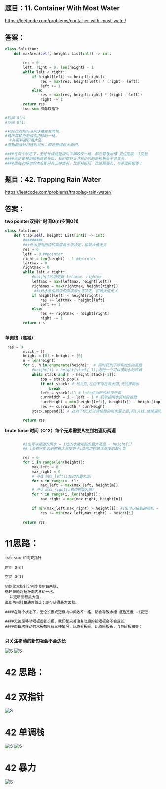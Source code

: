 ## 题目：11. Container With Most Water
https://leetcode.com/problems/container-with-most-water/
## 答案：
```python
class Solution:
    def maxArea(self, height: List[int]) -> int:
        
        res = 0
        left, right = 0, len(height) - 1
        while left < right:
            if height[left] <= height[right]:
                res = max(res, height[left] * (right - left))
                left += 1
            else:
                res = max(res, height[right] * (right - left))
                right -= 1
        return res
        two sum 相向双指针

#时间 O(n)
#空间 O(1)

#初始化双指针分列水槽左右两端，
#循环每轮将短板向内移动一格，
  #并更新面积最大值，
#直到两指针相遇时跳出；即可获得最大面积。

####在每个状态下，无论长板或短板向中间收窄一格，都会导致水槽 底边宽度 -1变短
####无论是移动短板或者长板，我们都只关注移动后的新短板会不会变长，
####而每次移动的木板都只有三种情况，比原短板短，比原短板长，与原短板相等；              
```

## 题目：42. Trapping Rain Water
https://leetcode.com/problems/trapping-rain-water/
## 答案：
**two pointer双指针 时间O(n)空间O(1)**
```python
class Solution:
    def trap(self, height: List[int]) -> int:
        #########
        ##i处水量由两边的高度最小值决定，和最大值无关
        res = 0
        left = 0 ##pointer
        right = len(height) - 1 ##pointer
        leftmax = 0
        rightmax = 0
        while left < right:
            #heigh[]的值更新 leftmax. rightmx
            leftmax = max(leftmax, height[left])
            rightmax = max(rightmax, height[right])
             ##i处水量由两边的高度最小值决定，和最大值无关
            if height[left] < height[right]:
                res += leftmax - height[left]
                left += 1
            else:
                res += rightmax - height[right]
                right -= 1
        return res
        
```
**单调栈（递减）**
```python
 res = 0
        stack = []
        height = [0] + height + [0]
        n = len(height)
        for i, h in enumerate(height):  # 同时获取下标和对应的高度
            #height[i] > height[stack[-1]]得到一个可以接雨水的区域
            while stack and h > height[stack[-1]]:
                top = stack.pop()
                if not stack: # 栈为空,左边不存在最大值,无法接雨水
                    break
                left = stack[-1] # left成为新的栈顶元素
                currWidth = i - left - 1 # 获取接雨水区域的宽度
                currHeight = min(height[left], height[i]) - height[top]
                res += currWidth * currHeight
            stack.append(i) # 在对下标i处计算能接的雨水量之后,将i入栈,继续遍历后面的下标

        return res
```
**brute force 时间（O^2）每个元素需要从左到右遍历两遍**      
```python
       
        #i出可以接到的雨水 = i处的水能达到的最大高度 - height[i]
        ## i处的水能达到的最大高度等于i处两边的最大高度的最小值

        res = 0
        for i in range(len(height)):
            max_left = 0
            max_right = 0
            # 寻找 max_left(i左边的最大值)
            for m in range(0, i):
                max_left = max(max_left, height[m])
            # 寻找 max_right(i右边的最大值)
            for n in range(i, len(height)):
                max_right = max(max_right, height[n])
                
            if min(max_left,max_right) > height[i]: #i出可以接到的雨水 = i处的水能达到的最大高度 - height[i]
                res += min(max_left,max_right) - height[i]
        
        return res
```
# 11思路：
```
two sum 相向双指针

时间 O(n)

空间 O(1)

初始化双指针分列水槽左右两端，
循环每轮将短板向内移动一格，
  并更新面积最大值，
直到两指针相遇时跳出；即可获得最大面积。

####在每个状态下，无论长板或短板向中间收窄一格，都会导致水槽 底边宽度 -1变短

####无论是移动短板或者长板，我们都只关注移动后的新短板会不会变长，
####而每次移动的木板都只有三种情况，比原短板短，比原短板长，与原短板相等；


```
**只关注移动的新短板会不会边长**

![S](https://github.com/SSRRBB/Leetcode/blob/main/Images/312.png)
![S](https://github.com/SSRRBB/Leetcode/blob/main/Images/313.png)


# 42 思路：

# 42 双指针
![S](https://github.com/SSRRBB/Leetcode/blob/main/Images/427.png)
# 42 单调栈

![S](https://github.com/SSRRBB/Leetcode/blob/main/Images/459.png)
![S](https://github.com/SSRRBB/Leetcode/blob/main/Images/460.png)

# 42 暴力
![S](https://github.com/SSRRBB/Leetcode/blob/main/Images/426.png)
